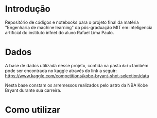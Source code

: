 # Introdução
Repositório de códigos e notebooks para o projeto final da matéria "Engenharia de machine learning" da pós-graduação MIT em inteligencia artificial do instituto infnet do aluno Rafael Lima Paulo.

# Dados
A base de dados utilizada nesse projeto, contida na pasta `data` também pode ser encontrada no kaggle através do link a seguir: https://www.kaggle.com/competitions/kobe-bryant-shot-selection/data

Nesta base constam os arremessos realizados pelo astro da NBA Kobe Bryant durante sua carreira.

# Como utilizar

